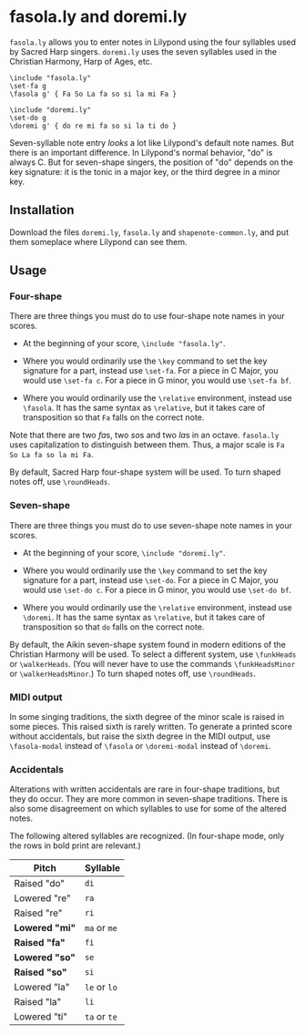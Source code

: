 # fasola.ly and doremi.ly

`fasola.ly` allows you to enter notes in Lilypond using the four syllables used
by Sacred Harp singers. `doremi.ly` uses the seven syllables used in the
Christian Harmony, Harp of Ages, etc.

```
\include "fasola.ly"
\set-fa g
\fasola g' { Fa So La fa so si la mi Fa }
```

```
\include "doremi.ly"
\set-do g
\doremi g' { do re mi fa so si la ti do }
```

Seven-syllable note entry *looks* a lot like Lilypond's default note
names. But there is an important difference. In Lilypond's normal behavior,
"do" is always C. But for seven-shape singers, the position of "do" depends
on the key signature: it is the tonic in a major key, or the third degree
in a minor key.

## Installation

Download the files `doremi.ly`, `fasola.ly` and `shapenote-common.ly`, and 
put them someplace where Lilypond can see them.

## Usage

### Four-shape

There are three things you must do to use four-shape note names in your scores.

* At the beginning of your score, `\include "fasola.ly"`.

* Where you would ordinarily use the `\key` command to set the key signature
  for a part, instead use `\set-fa`. For a piece in C Major, you would use
  `\set-fa c`. For a piece in G minor, you would use `\set-fa bf`.

* Where you would ordinarily use the `\relative` environment, instead use
  `\fasola`. It has the same syntax as `\relative`, but it takes care of
  transposition so that `Fa` falls on the correct note.

Note that there are two *fa*s, two *so*s and two *la*s in an octave.
`fasola.ly` uses capitalization to distinguish between them. Thus, a major
scale is `Fa So La fa so la mi Fa`.

By default, Sacred Harp four-shape system will be used.
To turn shaped notes off, use `\roundHeads`.

### Seven-shape
There are three things you must do to use seven-shape note names in your scores.

* At the beginning of your score, `\include "doremi.ly"`.

* Where you would ordinarily use the `\key` command to set the key signature
  for a part, instead use `\set-do`. For a piece in C Major, you would use
  `\set-do c`. For a piece in G minor, you would use `\set-do bf`.

* Where you would ordinarily use the `\relative` environment, instead use
  `\doremi`. It has the same syntax as `\relative`, but it takes care of
  transposition so that `do` falls on the correct note.

By default, the Aikin seven-shape system found in modern editions of the
Christian Harmony will be used. To select a different system, use
`\funkHeads` or `\walkerHeads`. (You will never have to use the commands
`\funkHeadsMinor` or `\walkerHeadsMinor`.) To turn shaped notes off, use
`\roundHeads`.

### MIDI output
In some singing traditions, the sixth degree of the minor scale is raised in
some pieces. This raised sixth is rarely written. To generate a printed score
without accidentals, but raise the sixth degree in the MIDI output, use
`\fasola-modal` instead of `\fasola` or `\doremi-modal` instead of `\doremi`.

### Accidentals
Alterations with written accidentals are rare in four-shape traditions, but
they do occur.  They are more common in seven-shape traditions. There is also
some disagreement on which syllables to use for some of the altered notes.

The following altered syllables are recognized. (In four-shape mode, only the
rows in bold print are relevant.)

Pitch | Syllable 
----|----
 Raised "do"| `di`
 Lowered "re"| `ra`
 Raised "re"| `ri`
**Lowered "mi"**| `ma` or `me`
**Raised "fa"**| `fi`
**Lowered "so"**| `se`
**Raised "so"**| `si`
 Lowered "la"| `le` or `lo`
 Raised "la"| `li`
 Lowered "ti"| `ta` or `te`
